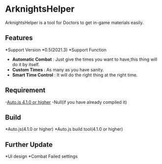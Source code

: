 # ArknightsHelper

ArknightsHelper is a tool for Doctors to get in-game materials easily.

## Features
*Support Version
 *0.5(2021.3)
*Support Function
 * **Automatic Combat** : Just give the times you want to have,this thing will do it by itself.
 * **Custom Times** : As many as you have sanity.
 * **Smart Time Control** : It will do the right thing at the right time.

## Requirement
-[Auto.js 4.1.0 or higher](https://github.com/hyb1996/Auto.js)
-Null(if you have already compiled it)

## Build
*Auto.js(4.1.0 or higher)
*Auto.js build tool(4.1.0 or higher)

## Further Update
*UI design
*Combat Failed settings
